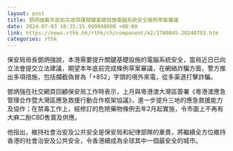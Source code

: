 ```yaml
---
layout: post
title: 鄧炳強冀年底前完成保護關鍵基礎設施電腦系統安全條例草案審議
date: 2024-07-03 10:35:15.000000000 +08:00
link: https://news.rthk.hk/rthk/ch/component/k2/1760045-20240703.htm
categories: rthk
---
```


保安局局長鄧炳強說，本港需要提升關鍵基礎設施的電腦系統安全，當局近日已向立法會提交立法建議，期望本年底前完成條例草案審議，在網絡詐騙方面，警方推出多項措施，包括攔截偽冒為「+852」字頭的境外來電，從多渠道打擊詐騙。

鄧炳強在社交網頁回顧保安局工作時表示，上月與粵港澳大灣區簽署《粵港澳應急管理合作暨大灣區應急救援行動合作框架協議》，進一步提升三地的應急救援能力及協作；在禁毒工作上，經修訂的危險藥物條例去年2月起實施，令市面上不再有大麻二酚CBD售賣及供應。

他指出，維持社會治安及公共安全是保安局和紀律部隊的重責，將繼續全方位維持香港的社會治安及公共安全，令香港續成為全球其中一個最安全的城市。
